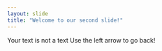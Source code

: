 ```yaml
---
layout: slide
title: "Welcome to our second slide!"
---
```

Your text is not a text
Use the left arrow to go back!
